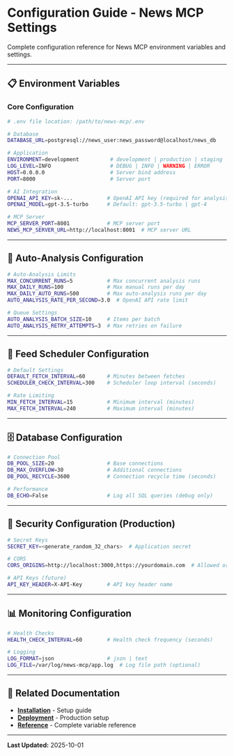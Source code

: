 # Configuration Guide - News MCP Settings

Complete configuration reference for News MCP environment variables and settings.

---

## 📋 Environment Variables

### Core Configuration

```bash
# .env file location: /path/to/news-mcp/.env

# Database
DATABASE_URL=postgresql://news_user:news_password@localhost/news_db

# Application
ENVIRONMENT=development          # development | production | staging
LOG_LEVEL=INFO                   # DEBUG | INFO | WARNING | ERROR
HOST=0.0.0.0                     # Server bind address
PORT=8000                        # Server port

# AI Integration
OPENAI_API_KEY=sk-...           # OpenAI API key (required for analysis)
OPENAI_MODEL=gpt-3.5-turbo      # Default: gpt-3.5-turbo | gpt-4

# MCP Server
MCP_SERVER_PORT=8001            # MCP server port
NEWS_MCP_SERVER_URL=http://localhost:8001  # MCP server URL
```

---

## 🤖 Auto-Analysis Configuration

```bash
# Auto-Analysis Limits
MAX_CONCURRENT_RUNS=5           # Max concurrent analysis runs
MAX_DAILY_RUNS=100              # Max manual runs per day
MAX_DAILY_AUTO_RUNS=500         # Max auto-analysis runs per day
AUTO_ANALYSIS_RATE_PER_SECOND=3.0  # OpenAI API rate limit

# Queue Settings
AUTO_ANALYSIS_BATCH_SIZE=10     # Items per batch
AUTO_ANALYSIS_RETRY_ATTEMPTS=3  # Max retries on failure
```

---

## 📡 Feed Scheduler Configuration

```bash
# Default Settings
DEFAULT_FETCH_INTERVAL=60       # Minutes between fetches
SCHEDULER_CHECK_INTERVAL=300    # Scheduler loop interval (seconds)

# Rate Limiting
MIN_FETCH_INTERVAL=15           # Minimum interval (minutes)
MAX_FETCH_INTERVAL=240          # Maximum interval (minutes)
```

---

## 🗄️ Database Configuration

```bash
# Connection Pool
DB_POOL_SIZE=20                 # Base connections
DB_MAX_OVERFLOW=30              # Additional connections
DB_POOL_RECYCLE=3600            # Connection recycle time (seconds)

# Performance
DB_ECHO=False                   # Log all SQL queries (debug only)
```

---

## 🔐 Security Configuration (Production)

```bash
# Secret Keys
SECRET_KEY=<generate_random_32_chars>  # Application secret

# CORS
CORS_ORIGINS=http://localhost:3000,https://yourdomain.com  # Allowed origins

# API Keys (future)
API_KEY_HEADER=X-API-Key        # API key header name
```

---

## 📊 Monitoring Configuration

```bash
# Health Checks
HEALTH_CHECK_INTERVAL=60        # Health check frequency (seconds)

# Logging
LOG_FORMAT=json                 # json | text
LOG_FILE=/var/log/news-mcp/app.log  # Log file path (optional)
```

---

## 🔗 Related Documentation

- **[Installation](Installation)** - Setup guide
- **[Deployment](Deployment-Production)** - Production setup
- **[Reference](Reference-Environment)** - Complete variable reference

---

**Last Updated:** 2025-10-01
